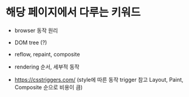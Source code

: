 # 해당 페이지에서 다루는 키워드

- browser 동작 원리
- DOM tree (?)
- reflow, repaint, composite
- rendering 순서, 세부적 동작


- https://csstriggers.com/ (style에 따른 동작 trigger 참고 Layout, Paint, Composite 순으로 비용이 큼)